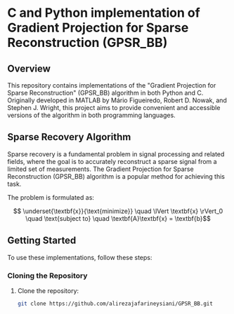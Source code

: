 # C and Python implementation of Gradient Projection for Sparse Reconstruction (GPSR_BB)

## Overview

This repository contains implementations of the "Gradient Projection for Sparse Reconstruction" (GPSR_BB) algorithm in both Python and C. Originally developed in MATLAB by Mário Figueiredo, Robert D. Nowak, and Stephen J. Wright, this project aims to provide convenient and accessible versions of the algorithm in both programming languages.

## Sparse Recovery Algorithm

Sparse recovery is a fundamental problem in signal processing and related fields, where the goal is to accurately reconstruct a sparse signal from a limited set of measurements. The Gradient Projection for Sparse Reconstruction (GPSR_BB) algorithm is a popular method for achieving this task.

The problem is formulated as:

$$ \underset{\textbf{x}}{\text{minimize}} \quad \lVert \textbf{x} \rVert_0 \quad
\text{subject to} \quad \textbf{A}\textbf{x} = \textbf{b}$$

## Getting Started

To use these implementations, follow these steps:

### Cloning the Repository

1. Clone the repository:

   ```bash
   git clone https://github.com/alirezajafarineysiani/GPSR_BB.git
